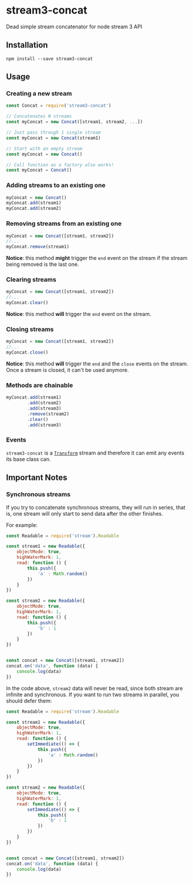 # stream3-concat
Dead simple stream concatenator for node stream 3 API

## Installation

```shellscript
npm install --save stream3-concat
```

## Usage

### Creating a new stream


```javascript
const Concat = require('stream3-concat')

// Concatenates N streams
const myConcat = new Concat([stream1, stream2, ...])

// Just pass through 1 single stream
const myConcat = new Concat(stream1)

// Start with an empty stream
const myConcat = new Concat()

// Call function as a factory also works!
const myConcat = Concat()
```

### Adding streams to an existing one


```javascript
myConcat = new Concat()
myConcat.add(stream1)
myConcat.add(stream2)
```

### Removing streams from an existing one


```javascript
myConcat = new Concat([stream1, stream2])
//...
myConcat.remove(stream1)
```

**Notice**: this method **might** trigger the `end` event on the stream if the stream being removed is the last one.

### Clearing streams


```javascript
myConcat = new Concat([stream1, stream2])
//...
myConcat.clear()
```

**Notice**: this method **will** trigger the `end` event on the stream.

### Closing streams


```javascript
myConcat = new Concat([stream1, stream2])
//...
myConcat.close()
```

**Notice**: this method **will** trigger the `end` and the `close` events on the stream. Once a stream is closed, it can't be used anymore.

### Methods are chainable
```javascript
myConcat.add(stream1)
        .add(stream2)
        .add(stream3)
        .remove(stream2)
        .clear()
        .add(stream3)
```

### Events

`stream3-concat` is a [`Transform`](https://nodejs.org/api/stream.html#stream_class_stream_transform) stream and therefore it can emit any events its base class can.

## Important Notes

### Synchronous streams

If you try to concatenate synchronous streams, they will run in series, that is, one stream will only start to send data after the other finishes.

For example: 

```javascript
const Readable = require('stream').Readable

const stream1 = new Readable({
    objectMode: true,
    highWaterMark: 1,
    read: function () {
        this.push({
            'a' : Math.random()
        })
    }
})

const stream2 = new Readable({
    objectMode: true,
    highWaterMark: 1,
    read: function () {
        this.push({
            'b' : 1
        })
    }
})


const concat = new Concat([stream1, stream2])
concat.on('data', function (data) {
    console.log(data)
})
```

In the code above, `stream2` data will never be read, since both stream are infinite and synchronous. If you want to run two streams in parallel, you should defer them:

```javascript
const Readable = require('stream').Readable

const stream1 = new Readable({
    objectMode: true,
    highWaterMark: 1,
    read: function () {
        setImmediate(() => {
            this.push({
                'a' : Math.random()
            })
        })
    }
})

const stream2 = new Readable({
    objectMode: true,
    highWaterMark: 1,
    read: function () {
        setImmediate(() => {
            this.push({
                'b' : 1
            })
        })
    }
})


const concat = new Concat([stream1, stream2])
concat.on('data', function (data) {
    console.log(data)
})
```

